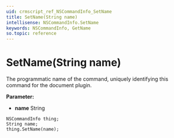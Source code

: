 ```yaml
---
uid: crmscript_ref_NSCommandInfo_SetName
title: SetName(String name)
intellisense: NSCommandInfo.SetName
keywords: NSCommandInfo, GetName
so.topic: reference
---
```


# SetName(String name)

The programmatic name of the command, uniquely identifying this command for the document plugin.

**Parameter:** 
* **name** String

```crmscript
NSCommandInfo thing;
String name;
thing.SetName(name);
```

